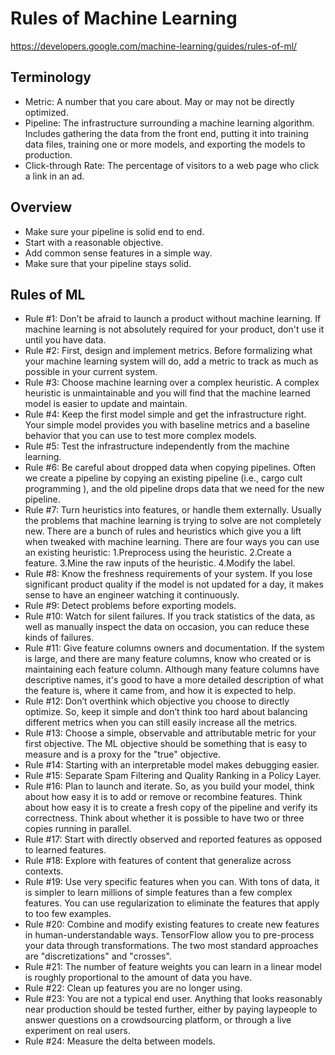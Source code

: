 # Rules of Machine Learning
https://developers.google.com/machine-learning/guides/rules-of-ml/

## Terminology
- Metric: A number that you care about. May or may not be directly optimized.
- Pipeline: The infrastructure surrounding a machine learning algorithm. Includes gathering the data from the front end, putting it into training data files, training one or more models, and exporting the models to production.
- Click-through Rate: The percentage of visitors to a web page who click a link in an ad.

## Overview
- Make sure your pipeline is solid end to end.
- Start with a reasonable objective.
- Add common sense features in a simple way.
- Make sure that your pipeline stays solid.

## Rules of ML
- Rule #1: Don’t be afraid to launch a product without machine learning. If machine learning is not absolutely required for your product, don't use it until you have data.
- Rule #2: First, design and implement metrics. Before formalizing what your machine learning system will do, add a metric to track as much as possible in your current system.
- Rule #3: Choose machine learning over a complex heuristic. A complex heuristic is unmaintainable and you will find that the machine learned model is easier to update and maintain.
- Rule #4: Keep the first model simple and get the infrastructure right. Your simple model provides you with baseline metrics and a baseline behavior that you can use to test more complex models.
- Rule #5: Test the infrastructure independently from the machine learning. 
- Rule #6: Be careful about dropped data when copying pipelines. Often we create a pipeline by copying an existing pipeline (i.e., cargo cult programming ), and the old pipeline drops data that we need for the new pipeline.
- Rule #7: Turn heuristics into features, or handle them externally. Usually the problems that machine learning is trying to solve are not completely new. There are a bunch of rules and heuristics which give you a lift when tweaked with machine learning. There are four ways you can use an existing heuristic: 1.Preprocess using the heuristic. 2.Create a feature. 3.Mine the raw inputs of the heuristic. 4.Modify the label.
- Rule #8: Know the freshness requirements of your system. If you lose significant product quality if the model is not updated for a day, it makes sense to have an engineer watching it continuously.
- Rule #9: Detect problems before exporting models.
- Rule #10: Watch for silent failures. If you track statistics of the data, as well as manually inspect the data on occasion, you can reduce these kinds of failures.
- Rule #11: Give feature columns owners and documentation. If the system is large, and there are many feature columns, know who created or is maintaining each feature column. Although many feature columns have descriptive names, it's good to have a more detailed description of what the feature is, where it came from, and how it is expected to help.
- Rule #12: Don’t overthink which objective you choose to directly optimize. So, keep it simple and don’t think too hard about balancing different metrics when you can still easily increase all the metrics.
- Rule #13: Choose a simple, observable and attributable metric for your first objective. The ML objective should be something that is easy to measure and is a proxy for the "true" objective.
- Rule #14: Starting with an interpretable model makes debugging easier.
- Rule #15: Separate Spam Filtering and Quality Ranking in a Policy Layer.
- Rule #16: Plan to launch and iterate. So, as you build your model, think about how easy it is to add or remove or recombine features. Think about how easy it is to create a fresh copy of the pipeline and verify its correctness. Think about whether it is possible to have two or three copies running in parallel.
- Rule #17: Start with directly observed and reported features as opposed to learned features.
- Rule #18: Explore with features of content that generalize across contexts.
- Rule #19: Use very specific features when you can. With tons of data, it is simpler to learn millions of simple features than a few complex features. You can use regularization to eliminate the features that apply to too few examples.
- Rule #20: Combine and modify existing features to create new features in human-understandable ways. TensorFlow allow you to pre-process your data through transformations. The two most standard approaches are "discretizations" and "crosses".
- Rule #21: The number of feature weights you can learn in a linear model is roughly proportional to the amount of data you have.
- Rule #22: Clean up features you are no longer using.
- Rule #23: You are not a typical end user. Anything that looks reasonably near production should be tested further, either by paying laypeople to answer questions on a crowdsourcing platform, or through a live experiment on real users.
- Rule #24: Measure the delta between models.

